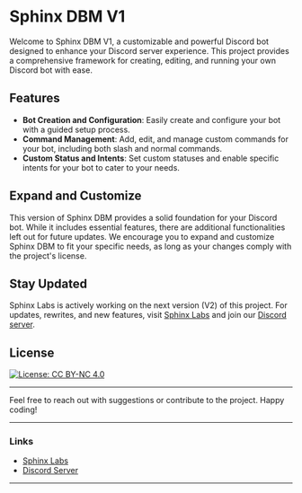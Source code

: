 # Sphinx DBM V1

Welcome to Sphinx DBM V1, a customizable and powerful Discord bot designed to enhance your Discord server experience. This project provides a comprehensive framework for creating, editing, and running your own Discord bot with ease. 

## Features
- **Bot Creation and Configuration**: Easily create and configure your bot with a guided setup process.
- **Command Management**: Add, edit, and manage custom commands for your bot, including both slash and normal commands.
- **Custom Status and Intents**: Set custom statuses and enable specific intents for your bot to cater to your needs.

## Expand and Customize
This version of Sphinx DBM provides a solid foundation for your Discord bot. While it includes essential features, there are additional functionalities left out for future updates. We encourage you to expand and customize Sphinx DBM to fit your specific needs, as long as your changes comply with the project's license.

## Stay Updated
Sphinx Labs is actively working on the next version (V2) of this project. For updates, rewrites, and new features, visit [Sphinx Labs](https://sphinxnet.lol/labs) and join our [Discord server](https://discord.gg/KGAfXd8syu).

## License
[![License: CC BY-NC 4.0](https://img.shields.io/badge/License-CC%20BY--NC%204.0-lightgrey.svg)](http://creativecommons.org/licenses/by-nc/4.0/)

---

Feel free to reach out with suggestions or contribute to the project. Happy coding!

---

### Links
- [Sphinx Labs](https://sphinxnet.lol/labs)
- [Discord Server](https://discord.gg/KGAfXd8syu)

---
